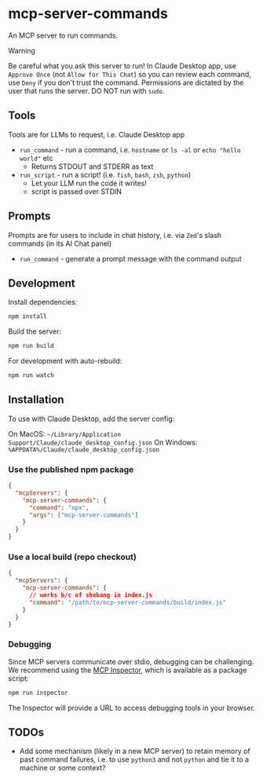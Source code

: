 # mcp-server-commands

An MCP server to run commands.

> [!WARNING]
> Be careful what you ask this server to run!
> In Claude Desktop app, use `Approve Once` (not `Allow for This Chat`) so you can review each command, use `Deny` if you don't trust the command.
> Permissions are dictated by the user that runs the server.
> DO NOT run with `sudo`.

## Tools

Tools are for LLMs to request, i.e. Claude Desktop app

- `run_command` - run a command, i.e. `hostname` or `ls -al` or `echo "hello world"` etc
  - Returns STDOUT and STDERR as text
- `run_script` - run a script! (i.e. `fish`, `bash`, `zsh`, `python`)
  - Let your LLM run the code it writes!
  - script is passed over STDIN

## Prompts

Prompts are for users to include in chat history, i.e. via `Zed`'s slash commands (in its AI Chat panel)

- `run_command` - generate a prompt message with the command output

## Development

Install dependencies:
```bash
npm install
```

Build the server:
```bash
npm run build
```

For development with auto-rebuild:
```bash
npm run watch
```

## Installation

To use with Claude Desktop, add the server config:

On MacOS: `~/Library/Application Support/Claude/claude_desktop_config.json`
On Windows: `%APPDATA%/Claude/claude_desktop_config.json`

### Use the published npm package

```json
{
  "mcpServers": {
    "mcp-server-commands": {
      "command": "npx",
      "args": ["mcp-server-commands"]
    }
  }
}
```

### Use a local build (repo checkout)

```json
{
  "mcpServers": {
    "mcp-server-commands": {
      // works b/c of shebang in index.js
      "command": "/path/to/mcp-server-commands/build/index.js"
    }
  }
}
```

### Debugging

Since MCP servers communicate over stdio, debugging can be challenging. We recommend using the [MCP Inspector](https://github.com/modelcontextprotocol/inspector), which is available as a package script:

```bash
npm run inspector
```

The Inspector will provide a URL to access debugging tools in your browser.

## TODOs

- Add some mechanism (likely in a new MCP server) to retain memory of past command failures, i.e. to use `python3` and not `python` and tie it to a machine or some context?
